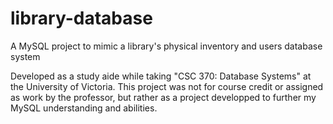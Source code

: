 # library-database
A MySQL project to mimic a library's physical inventory and users database system

Developed as a study aide while taking "CSC 370: Database Systems" at the University of Victoria. This project was not for course credit or assigned as work by the professor, but rather as a project developped to further my MySQL understanding and abilities.
